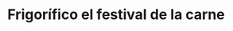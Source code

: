---
title: "Frigorífico el festival de la carne"
url: /puerto-la-cruz/frigorifico-el-festival-de-la-carne/
shop: carnicero
---